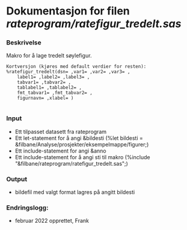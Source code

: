 
# Dokumentasjon for filen *rateprogram/ratefigur_tredelt.sas*

### Beskrivelse

Makro for å lage tredelt søylefigur.

```
Kortversjon (kjøres med default verdier for resten):
%ratefigur_tredelt(dsn= ,var1= ,var2= ,var3= ,
    label1= ,label2= ,label3= ,
    tabvar1= ,tabvar2= ,
    tablabel1= ,tablabel2= ,
    fmt_tabvar1= ,fmt_tabvar2= ,
    figurnavn= ,xlabel= )
    
```
### Input
- Ett tilpasset datasett fra rateprogram
- Ett let-statement for å angi &bildesti (%let bildesti = &filbane/Analyse/prosjekter/eksempelmappe/figurer;)
- Ett include-statement for angi &anno
- Ett include-statement for å angi sti til makro (%include "&filbane/rateprogram/ratefigur_tredelt.sas";)

### Output
- bildefil med valgt format lagres på angitt bildesti

### Endringslogg:
- februar 2022 opprettet, Frank
